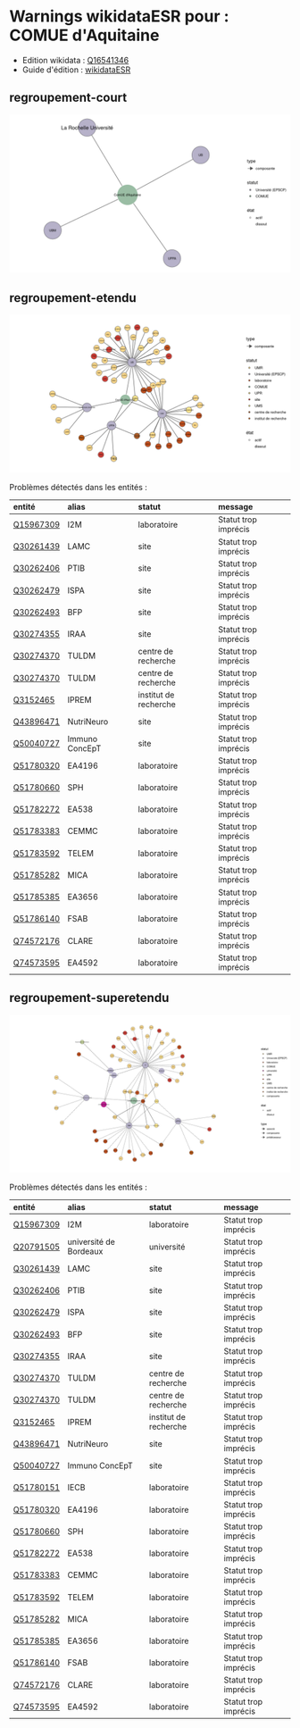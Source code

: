 Warnings wikidataESR pour : COMUE d'Aquitaine
================

- Edition wikidata : [Q16541346](https://www.wikidata.org/wiki/Q16541346)
- Guide d'édition : [wikidataESR](https://github.com/cpesr/wikidataESR/)



## regroupement-court 

![Graphique non généré](https://github.com/cpesr/wikidataESR/blob/master/plots/regroupements/Q16541346-regroupement-court.png) 



## regroupement-etendu 

![Graphique non généré](https://github.com/cpesr/wikidataESR/blob/master/plots/regroupements/Q16541346-regroupement-etendu.png) 



Problèmes détectés dans les entités :

|entité                                               |alias          |statut                |message              |
|:----------------------------------------------------|:--------------|:---------------------|:--------------------|
|[Q15967309](https://www.wikidata.org/wiki/Q15967309) |I2M            |laboratoire           |Statut trop imprécis |
|[Q30261439](https://www.wikidata.org/wiki/Q30261439) |LAMC           |site                  |Statut trop imprécis |
|[Q30262406](https://www.wikidata.org/wiki/Q30262406) |PTIB           |site                  |Statut trop imprécis |
|[Q30262479](https://www.wikidata.org/wiki/Q30262479) |ISPA           |site                  |Statut trop imprécis |
|[Q30262493](https://www.wikidata.org/wiki/Q30262493) |BFP            |site                  |Statut trop imprécis |
|[Q30274355](https://www.wikidata.org/wiki/Q30274355) |IRAA           |site                  |Statut trop imprécis |
|[Q30274370](https://www.wikidata.org/wiki/Q30274370) |TULDM          |centre de recherche   |Statut trop imprécis |
|[Q30274370](https://www.wikidata.org/wiki/Q30274370) |TULDM          |centre de recherche   |Statut trop imprécis |
|[Q3152465](https://www.wikidata.org/wiki/Q3152465)   |IPREM          |institut de recherche |Statut trop imprécis |
|[Q43896471](https://www.wikidata.org/wiki/Q43896471) |NutriNeuro     |site                  |Statut trop imprécis |
|[Q50040727](https://www.wikidata.org/wiki/Q50040727) |Immuno ConcEpT |site                  |Statut trop imprécis |
|[Q51780320](https://www.wikidata.org/wiki/Q51780320) |EA4196         |laboratoire           |Statut trop imprécis |
|[Q51780660](https://www.wikidata.org/wiki/Q51780660) |SPH            |laboratoire           |Statut trop imprécis |
|[Q51782272](https://www.wikidata.org/wiki/Q51782272) |EA538          |laboratoire           |Statut trop imprécis |
|[Q51783383](https://www.wikidata.org/wiki/Q51783383) |CEMMC          |laboratoire           |Statut trop imprécis |
|[Q51783592](https://www.wikidata.org/wiki/Q51783592) |TELEM          |laboratoire           |Statut trop imprécis |
|[Q51785282](https://www.wikidata.org/wiki/Q51785282) |MICA           |laboratoire           |Statut trop imprécis |
|[Q51785385](https://www.wikidata.org/wiki/Q51785385) |EA3656         |laboratoire           |Statut trop imprécis |
|[Q51786140](https://www.wikidata.org/wiki/Q51786140) |FSAB           |laboratoire           |Statut trop imprécis |
|[Q74572176](https://www.wikidata.org/wiki/Q74572176) |CLARE          |laboratoire           |Statut trop imprécis |
|[Q74573595](https://www.wikidata.org/wiki/Q74573595) |EA4592         |laboratoire           |Statut trop imprécis |


## regroupement-superetendu 

![Graphique non généré](https://github.com/cpesr/wikidataESR/blob/master/plots/regroupements/Q16541346-regroupement-superetendu.png) 



Problèmes détectés dans les entités :

|entité                                               |alias                  |statut                |message              |
|:----------------------------------------------------|:----------------------|:---------------------|:--------------------|
|[Q15967309](https://www.wikidata.org/wiki/Q15967309) |I2M                    |laboratoire           |Statut trop imprécis |
|[Q20791505](https://www.wikidata.org/wiki/Q20791505) |université de Bordeaux |université            |Statut trop imprécis |
|[Q30261439](https://www.wikidata.org/wiki/Q30261439) |LAMC                   |site                  |Statut trop imprécis |
|[Q30262406](https://www.wikidata.org/wiki/Q30262406) |PTIB                   |site                  |Statut trop imprécis |
|[Q30262479](https://www.wikidata.org/wiki/Q30262479) |ISPA                   |site                  |Statut trop imprécis |
|[Q30262493](https://www.wikidata.org/wiki/Q30262493) |BFP                    |site                  |Statut trop imprécis |
|[Q30274355](https://www.wikidata.org/wiki/Q30274355) |IRAA                   |site                  |Statut trop imprécis |
|[Q30274370](https://www.wikidata.org/wiki/Q30274370) |TULDM                  |centre de recherche   |Statut trop imprécis |
|[Q30274370](https://www.wikidata.org/wiki/Q30274370) |TULDM                  |centre de recherche   |Statut trop imprécis |
|[Q3152465](https://www.wikidata.org/wiki/Q3152465)   |IPREM                  |institut de recherche |Statut trop imprécis |
|[Q43896471](https://www.wikidata.org/wiki/Q43896471) |NutriNeuro             |site                  |Statut trop imprécis |
|[Q50040727](https://www.wikidata.org/wiki/Q50040727) |Immuno ConcEpT         |site                  |Statut trop imprécis |
|[Q51780151](https://www.wikidata.org/wiki/Q51780151) |IECB                   |laboratoire           |Statut trop imprécis |
|[Q51780320](https://www.wikidata.org/wiki/Q51780320) |EA4196                 |laboratoire           |Statut trop imprécis |
|[Q51780660](https://www.wikidata.org/wiki/Q51780660) |SPH                    |laboratoire           |Statut trop imprécis |
|[Q51782272](https://www.wikidata.org/wiki/Q51782272) |EA538                  |laboratoire           |Statut trop imprécis |
|[Q51783383](https://www.wikidata.org/wiki/Q51783383) |CEMMC                  |laboratoire           |Statut trop imprécis |
|[Q51783592](https://www.wikidata.org/wiki/Q51783592) |TELEM                  |laboratoire           |Statut trop imprécis |
|[Q51785282](https://www.wikidata.org/wiki/Q51785282) |MICA                   |laboratoire           |Statut trop imprécis |
|[Q51785385](https://www.wikidata.org/wiki/Q51785385) |EA3656                 |laboratoire           |Statut trop imprécis |
|[Q51786140](https://www.wikidata.org/wiki/Q51786140) |FSAB                   |laboratoire           |Statut trop imprécis |
|[Q74572176](https://www.wikidata.org/wiki/Q74572176) |CLARE                  |laboratoire           |Statut trop imprécis |
|[Q74573595](https://www.wikidata.org/wiki/Q74573595) |EA4592                 |laboratoire           |Statut trop imprécis |
